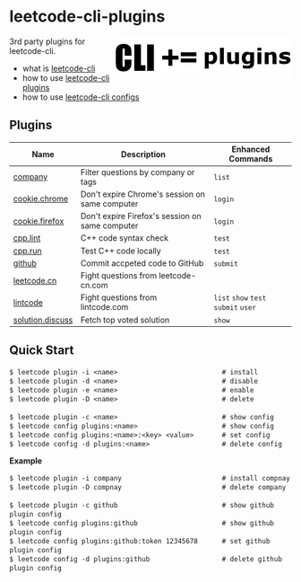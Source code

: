 # leetcode-cli-plugins

<img src="docs/logo.png" align="right">

3rd party plugins for leetcode-cli.

* what is [leetcode-cli](https://github.com/skygragon/leetcode-cli)
* how to use [leetcode-cli plugins](https://skygragon.github.io/leetcode-cli/commands#plugin)
* how to use [leetcode-cli configs](https://skygragon.github.io/leetcode-cli/advanced#configuration)

## Plugins

|Name|Description|Enhanced Commands|
|----|-----------|-----------------|
|[company](/docs/company.md)|Filter questions by company or tags|`list`|
|[cookie.chrome](/docs/cookie.chrome.md)|Don't expire Chrome's session on same computer|`login`|
|[cookie.firefox](/docs/cookie.firefox.md)|Don't expire Firefox's session on same computer|`login`|
|[cpp.lint](/docs/cpp.lint.md)|C++ code syntax check|`test`|
|[cpp.run](/docs/cpp.run.md)|Test C++ code locally|`test`|
|[github](/docs/github.md)|Commit accpeted code to GitHub|`submit`|
|[leetcode.cn](/docs/leetcode.cn.md)|Fight questions from leetcode-cn.com||
|[lintcode](/docs/lintcode.md)|Fight questions from lintcode.com|`list` `show` `test` `submit` `user`|
|[solution.discuss](/docs/solution.discuss.md)|Fetch top voted solution|`show`|

## Quick Start

    $ leetcode plugin -i <name>                          # install
    $ leetcode plugin -d <name>                          # disable
    $ leetcode plugin -e <name>                          # enable
    $ leetcode plugin -D <name>                          # delete

    $ leetcode plugin -c <name>                          # show config
    $ leetcode config plugins:<name>                     # show config
    $ leetcode config plugins:<name>:<key> <value>       # set config
    $ leetcode config -d plugins:<name>                  # delete config

**Example**

    $ leetcode plugin -i company                         # install compnay
    $ leetcode plugin -D compnay                         # delete company

    $ leetcode plugin -c github                          # show github plugin config
    $ leetcode config plugins:github                     # show github plugin config
    $ leetcode config plugins:github:token 12345678      # set github plugin config
    $ leetcode config -d plugins:github                  # delete github plugin config
